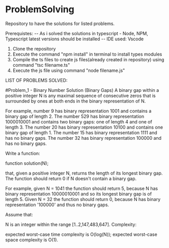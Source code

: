 # ProblemSolving
Repository to have the solutions for listed problems.
<style>
Steps to execute: {color: red}
</style>

Prerequistes:
    -- As i solved the solutions in typescript - Node, NPM, Typescript latest versions should be installed
    -- IDE used: Vscode

1) Clone the repository
2) Execute the command "npm install" in terminal to install types modules
3) Compile the ts files to create js files(already created in repository) using command "tsc filename.ts"
4) Execute the js file using command "node filename.js"


LIST OF PROBLEMS SOLVED:

#Problem_1 - Binary Number Solution (Binary Gaps)
A binary gap within a positive integer N is any maximal sequence of consecutive zeros that is surrounded by ones at both ends in the binary representation of N.

For example, number 9 has binary representation 1001 and contains a binary gap of length 2. The number 529 has binary representation 1000010001 and contains two binary gaps: one of length 4 and one of length 3. The number 20 has binary representation 10100 and contains one binary gap of length 1. The number 15 has binary representation 1111 and has no binary gaps. The number 32 has binary representation 100000 and has no binary gaps.

Write a function:

function solution(N);

that, given a positive integer N, returns the length of its longest binary gap. The function should return 0 if N doesn't contain a binary gap.

For example, given N = 1041 the function should return 5, because N has binary representation 10000010001 and so its longest binary gap is of length 5. Given N = 32 the function should return 0, because N has binary representation '100000' and thus no binary gaps.

Assume that:

N is an integer within the range [1..2,147,483,647].
Complexity:

expected worst-case time complexity is O(log(N));
expected worst-case space complexity is O(1).